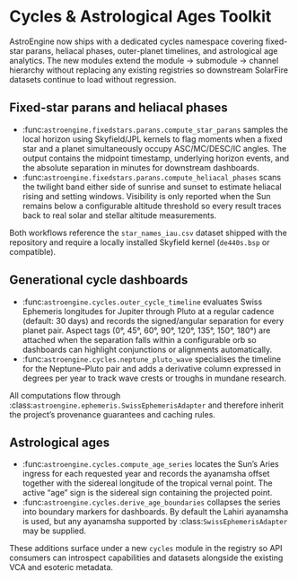 # Cycles & Astrological Ages Toolkit

AstroEngine now ships with a dedicated cycles namespace covering fixed-star
parans, heliacal phases, outer-planet timelines, and astrological age
analytics. The new modules extend the module → submodule → channel hierarchy
without replacing any existing registries so downstream SolarFire datasets
continue to load without regression.

## Fixed-star parans and heliacal phases

- :func:`astroengine.fixedstars.parans.compute_star_parans` samples the local
  horizon using Skyfield/JPL kernels to flag moments when a fixed star and a
  planet simultaneously occupy ASC/MC/DESC/IC angles. The output contains the
  midpoint timestamp, underlying horizon events, and the absolute separation in
  minutes for downstream dashboards.
- :func:`astroengine.fixedstars.parans.compute_heliacal_phases` scans the
  twilight band either side of sunrise and sunset to estimate heliacal rising
  and setting windows. Visibility is only reported when the Sun remains below a
  configurable altitude threshold so every result traces back to real solar and
  stellar altitude measurements.

Both workflows reference the ``star_names_iau.csv`` dataset shipped with the
repository and require a locally installed Skyfield kernel (``de440s.bsp`` or
compatible).

## Generational cycle dashboards

- :func:`astroengine.cycles.outer_cycle_timeline` evaluates Swiss Ephemeris
  longitudes for Jupiter through Pluto at a regular cadence (default: 30 days)
  and records the signed/angular separation for every planet pair. Aspect tags
  (0°, 45°, 60°, 90°, 120°, 135°, 150°, 180°) are attached when the separation
  falls within a configurable orb so dashboards can highlight conjunctions or
  alignments automatically.
- :func:`astroengine.cycles.neptune_pluto_wave` specialises the timeline for the
  Neptune–Pluto pair and adds a derivative column expressed in degrees per year
  to track wave crests or troughs in mundane research.

All computations flow through :class:`astroengine.ephemeris.SwissEphemerisAdapter`
and therefore inherit the project’s provenance guarantees and caching rules.

## Astrological ages

- :func:`astroengine.cycles.compute_age_series` locates the Sun’s Aries ingress
  for each requested year and records the ayanamsha offset together with the
  sidereal longitude of the tropical vernal point. The active “age” sign is the
  sidereal sign containing the projected point.
- :func:`astroengine.cycles.derive_age_boundaries` collapses the series into
  boundary markers for dashboards. By default the Lahiri ayanamsha is used, but
  any ayanamsha supported by :class:`SwissEphemerisAdapter` may be supplied.

These additions surface under a new ``cycles`` module in the registry so API
consumers can introspect capabilities and datasets alongside the existing VCA
and esoteric metadata.

